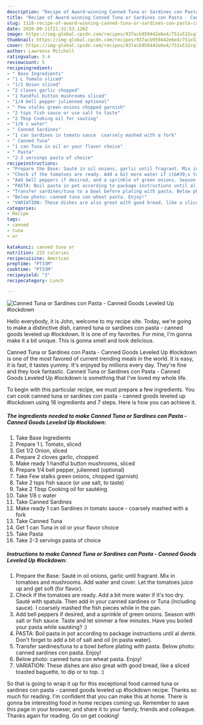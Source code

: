 ```yaml
---
description: "Recipe of Award-winning Canned Tuna or Sardines con Pasta - Canned Goods Leveled Up #lockdown"
title: "Recipe of Award-winning Canned Tuna or Sardines con Pasta - Canned Goods Leveled Up #lockdown"
slug: 1118-recipe-of-award-winning-canned-tuna-or-sardines-con-pasta-canned-goods-leveled-up-lockdown
date: 2020-09-11T21:32:53.126Z
image: https://img-global.cpcdn.com/recipes/937acb959442e6e4/751x532cq70/canned-tuna-or-sardines-con-pasta-canned-goods-leveled-up-lockdown-recipe-main-photo.jpg
thumbnail: https://img-global.cpcdn.com/recipes/937acb959442e6e4/751x532cq70/canned-tuna-or-sardines-con-pasta-canned-goods-leveled-up-lockdown-recipe-main-photo.jpg
cover: https://img-global.cpcdn.com/recipes/937acb959442e6e4/751x532cq70/canned-tuna-or-sardines-con-pasta-canned-goods-leveled-up-lockdown-recipe-main-photo.jpg
author: Lawrence Mitchell
ratingvalue: 3.4
reviewcount: 5
recipeingredient:
- " Base Ingredients"
- "1 L Tomato sliced"
- "1/2 Onion sliced"
- "2 cloves garlic chopped"
- "1 handful button mushrooms sliced"
- "1/4 bell pepper julienned optional"
- " Few stalks green onions chopped garnish"
- "2 tsps fish sauce or use salt to taste"
- "2 Tbsp Cooking oil for sauting"
- "1/8 c water"
- " Canned Sardines"
- "1 can Sardines in tomato sauce  coarsely mashed with a fork"
- " Canned Tuna"
- "1 can Tuna in oil or your flavor choice"
- " Pasta"
- "2-3 servings pasta of choice"
recipeinstructions:
- "Prepare the Base: Sauté in oil onions, garlic until fragrant. Mix in tomatoes and mushrooms. Add water and cover. Let the tomatoes juice up and get soft (for flavor)."
- "Check if the tomatoes are ready. Add a bit more water if it&#39;s too dry. Sauté with spatula. Then add in your canned sardines or Tuna (including sauce). I coarsely mashed the fish pieces while in the pan."
- "Add bell peppers if desired, and a sprinkle of green onions. Season with salt or fish sauce. Taste and let simmer a few minutes. Have you boiled your pasta while sautéing? :)"
- "PASTA: Boil pasta in pot according to package instructions until al denté. Don&#39;t forget to add a bit of salt and oil (in pasta water)."
- "Transfer sardines/tuna to a bowl before plating with pasta. Below photo: canned sardines con pasta. Enjoy!"
- "Below photo: canned tuna con wheat pasta. Enjoy!"
- "VARIATION: These dishes are also great with good bread, like a sliced toasted baguette, to dip or to top. :)"
categories:
- Recipe
tags:
- canned
- tuna
- or

katakunci: canned tuna or 
nutrition: 233 calories
recipecuisine: American
preptime: "PT33M"
cooktime: "PT33M"
recipeyield: "3"
recipecategory: Lunch

---
```



![Canned Tuna or Sardines con Pasta - Canned Goods Leveled Up #lockdown](https://img-global.cpcdn.com/recipes/937acb959442e6e4/751x532cq70/canned-tuna-or-sardines-con-pasta-canned-goods-leveled-up-lockdown-recipe-main-photo.jpg)

Hello everybody, it is John, welcome to my recipe site. Today, we're going to make a distinctive dish, canned tuna or sardines con pasta - canned goods leveled up #lockdown. It is one of my favorites. For mine, I'm gonna make it a bit unique. This is gonna smell and look delicious.

Canned Tuna or Sardines con Pasta - Canned Goods Leveled Up #lockdown is one of the most favored of current trending meals in the world. It is easy, it is fast, it tastes yummy. It's enjoyed by millions every day. They're fine and they look fantastic. Canned Tuna or Sardines con Pasta - Canned Goods Leveled Up #lockdown is something that I've loved my whole life.




To begin with this particular recipe, we must prepare a few ingredients. You can cook canned tuna or sardines con pasta - canned goods leveled up #lockdown using 16 ingredients and 7 steps. Here is how you can achieve it.

<!--inarticleads1-->

##### The ingredients needed to make Canned Tuna or Sardines con Pasta - Canned Goods Leveled Up #lockdown:

1. Take  Base Ingredients
1. Prepare 1 L Tomato, sliced
1. Get 1/2 Onion, sliced
1. Prepare 2 cloves garlic, chopped
1. Make ready 1 handful button mushrooms, sliced
1. Prepare 1/4 bell pepper, julienned (optional)
1. Take  Few stalks green onions, chopped (garnish)
1. Take 2 tsps fish sauce (or use salt, to taste)
1. Take 2 Tbsp Cooking oil for sautéing
1. Take 1/8 c water
1. Take  Canned Sardines
1. Make ready 1 can Sardines in tomato sauce - coarsely mashed with a fork
1. Take  Canned Tuna
1. Get 1 can Tuna in oil or your flavor choice
1. Take  Pasta
1. Take 2-3 servings pasta of choice




<!--inarticleads2-->

##### Instructions to make Canned Tuna or Sardines con Pasta - Canned Goods Leveled Up #lockdown:

1. Prepare the Base: Sauté in oil onions, garlic until fragrant. Mix in tomatoes and mushrooms. Add water and cover. Let the tomatoes juice up and get soft (for flavor).
1. Check if the tomatoes are ready. Add a bit more water if it&#39;s too dry. Sauté with spatula. Then add in your canned sardines or Tuna (including sauce). I coarsely mashed the fish pieces while in the pan.
1. Add bell peppers if desired, and a sprinkle of green onions. Season with salt or fish sauce. Taste and let simmer a few minutes. Have you boiled your pasta while sautéing? :)
1. PASTA: Boil pasta in pot according to package instructions until al denté. Don&#39;t forget to add a bit of salt and oil (in pasta water).
1. Transfer sardines/tuna to a bowl before plating with pasta. Below photo: canned sardines con pasta. Enjoy!
1. Below photo: canned tuna con wheat pasta. Enjoy!
1. VARIATION: These dishes are also great with good bread, like a sliced toasted baguette, to dip or to top. :)




So that is going to wrap it up for this exceptional food canned tuna or sardines con pasta - canned goods leveled up #lockdown recipe. Thanks so much for reading. I'm confident that you can make this at home. There is gonna be interesting food in home recipes coming up. Remember to save this page in your browser, and share it to your family, friends and colleague. Thanks again for reading. Go on get cooking!

